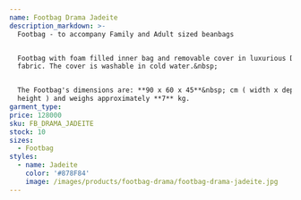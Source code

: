 ```yaml
---
name: Footbag Drama Jadeite
description_markdown: >-
  Footbag - to accompany Family and Adult sized beanbags


  Footbag with foam filled inner bag and removable cover in luxurious Drama
  fabric. The cover is washable in cold water.&nbsp;


  The Footbag's dimensions are: **90 x 60 x 45**&nbsp; cm ( width x depth x
  height ) and weighs approximately **7** kg.
garment_type:
price: 128000
sku: FB_DRAMA_JADEITE
stock: 10
sizes:
  - Footbag
styles:
  - name: Jadeite
    color: '#878F84'
    image: /images/products/footbag-drama/footbag-drama-jadeite.jpg
---
```

